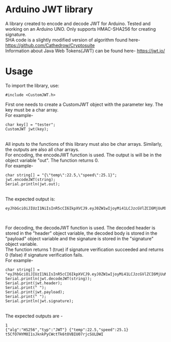 # Arduino JWT library

A library created to encode and decode JWT for Arduino. Tested and working on an Arduino UNO. Only supports HMAC-SHA256 for creating signature.
<br>
SHA code is a slightly modified version of algorithm found here-
https://github.com/Cathedrow/Cryptosuite
<br>
Information about Java Web Tokens(JWT) can be found here-
https://jwt.io/
<br>
<h1>Usage</h1>
To import the library, use:<br>

```
#include <CustomJWT.h>
```

First one needs to create a CustomJWT object with the parameter key. The key must be a char array.<br>
For example-<br>

```
char key[] = "tester";
CustomJWT jwt(key);
```

<br>
All inputs to the functions of this library must also be char arrays. Similarly, the outputs are also all char arrays.<br>
For encoding, the encodeJWT function is used. The output is will be in the object variable "out". The function returns 0.<br>
For example-<br>

```
char string[] = "{\"temp\":22.5,\"speed\":25.1}";
jwt.encodeJWT(string);
Serial.println(jwt.out); 
```

<br>
The expected output is: 

```
eyJhbGciOiJIUzI1NiIsInR5cCI6IkpXVCJ9.eyJ0ZW1wIjoyMi41LCJzcGVlZCI6MjUuMX0.t5CfO7HYM0I1sJknkPyCWctTk6tOVBIU07rjcSULDWI<br>
```

<br>

For decoding, the decodeJWT function is used. The decoded header is stored in the "header" object variable, the decoded body is stored in the "payload" object variable and the signature is stored in the "signature" object variable.<br>
The function returns 1 (true) if signature verification succeeded and returns 0 (false) if signature verification fails.<br>
For example-<br>
```
char string[] = "eyJhbGciOiJIUzI1NiIsInR5cCI6IkpXVCJ9.eyJ0ZW1wIjoyMi41LCJzcGVlZCI6MjUuMX0.t5CfO7HYM0I1sJknkPyCWctTk6tOVBIU07rjcSULDWI";
Serial.println(jwt.decodeJWT(string));
Serial.print(jwt.header);
Serial.print(" ");
Serial.print(jwt.payload);
Serial.print(" ");
Serial.println(jwt.signature);
``` 
<br>
The expected outputs are -<br>

```
1
{"alg":"HS256","typ":"JWT"} {"temp":22.5,"speed":25.1} t5CfO7HYM0I1sJknkPyCWctTk6tOVBIU07rjcSULDWI
```
